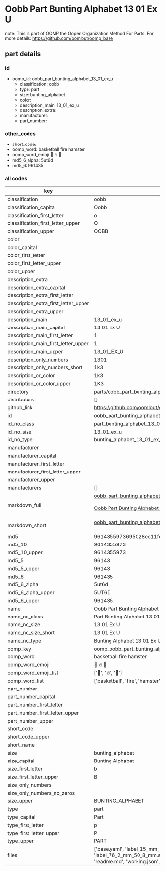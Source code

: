 # Oobb Part Bunting Alphabet 13 01 Ex U  

note: This is part of OOMP the Oopen Organization Method For Parts. For more details: https://github.com/oomlout/oomp_base

##  part details





### id
* oomp_id: oobb_part_bunting_alphabet_13_01_ex_u
  * classification: oobb
  * type: part
  * size: bunting_alphabet
  * color: 
  * description_main: 13_01_ex_u
  * description_extra: 
  * manufacturer: 
  * part_number: 

### other_codes
* short_code: 
* oomp_word: basketball fire hamster
* oomp_word_emoji :basketball: :fire: :hamster:
* md5_6_alpha: 5ut6d
* md5_6: 961435

### all codes 
| key | value |  
| --- | --- |  
| classification | oobb |  
| classification_capital | Oobb |  
| classification_first_letter | o |  
| classification_first_letter_upper | O |  
| classification_upper | OOBB |  
| color |  |  
| color_capital |  |  
| color_first_letter |  |  
| color_first_letter_upper |  |  
| color_upper |  |  
| description_extra |  |  
| description_extra_capital |  |  
| description_extra_first_letter |  |  
| description_extra_first_letter_upper |  |  
| description_extra_upper |  |  
| description_main | 13_01_ex_u |  
| description_main_capital | 13 01 Ex U |  
| description_main_first_letter | 1 |  
| description_main_first_letter_upper | 1 |  
| description_main_upper | 13_01_EX_U |  
| description_only_numbers | 1301 |  
| description_only_numbers_short | 1k3 |  
| description_or_color | 1k3 |  
| description_or_color_upper | 1K3 |  
| directory | parts/oobb_part_bunting_alphabet_13_01_ex_u |  
| distributors | [] |  
| github_link | https://github.com/oomlout/oomlout_oomp_part_src/tree/main/parts/oobb_part_bunting_alphabet_13_01_ex_u/working |  
| id | oobb_part_bunting_alphabet_13_01_ex_u |  
| id_no_class | part_bunting_alphabet_13_01_ex_u |  
| id_no_size | 13_01_ex_u |  
| id_no_type | bunting_alphabet_13_01_ex_u |  
| manufacturer |  |  
| manufacturer_capital |  |  
| manufacturer_first_letter |  |  
| manufacturer_first_letter_upper |  |  
| manufacturer_upper |  |  
| manufacturers | [] |  
| markdown_full | [oobb_part_bunting_alphabet_13_01_ex_u](https://github.com/oomlout/oomlout_oomp_part_src/tree/main/parts/oobb_part_bunting_alphabet_13_01_ex_u/working)<br>[](https://github.com/oomlout/oomlout_oomp_part_src/tree/main/parts/oobb_part_bunting_alphabet_13_01_ex_u/working)<br>[Oobb Part Bunting Alphabet 13 01 Ex U](https://github.com/oomlout/oomlout_oomp_part_src/tree/main/parts/oobb_part_bunting_alphabet_13_01_ex_u/working)<br><br> |  
| markdown_short | [oobb_part_bunting_alphabet_13_01_ex_u](https://github.com/oomlout/oomlout_oomp_part_src/tree/main/parts/oobb_part_bunting_alphabet_13_01_ex_u/working)<br><br> |  
| md5 | 9614355973695028ec11fd4af7bc65f5 |  
| md5_10 | 9614355973 |  
| md5_10_upper | 9614355973 |  
| md5_5 | 96143 |  
| md5_5_upper | 96143 |  
| md5_6 | 961435 |  
| md5_6_alpha | 5ut6d |  
| md5_6_alpha_upper | 5UT6D |  
| md5_6_upper | 961435 |  
| name | Oobb Part Bunting Alphabet 13 01 Ex U |  
| name_no_class | Part Bunting Alphabet 13 01 Ex U |  
| name_no_size | 13 01 Ex U |  
| name_no_size_short | 13 01 Ex U |  
| name_no_type | Bunting Alphabet 13 01 Ex U |  
| oomp_key | oomp_oobb_part_bunting_alphabet_13_01_ex_u |  
| oomp_word | basketball fire hamster |  
| oomp_word_emoji | :basketball: :fire: :hamster: |  
| oomp_word_emoji_list | [':basketball:', ':fire:', ':hamster:'] |  
| oomp_word_list | ['basketball', 'fire', 'hamster'] |  
| part_number |  |  
| part_number_capital |  |  
| part_number_first_letter |  |  
| part_number_first_letter_upper |  |  
| part_number_upper |  |  
| short_code |  |  
| short_code_upper |  |  
| short_name |  |  
| size | bunting_alphabet |  
| size_capital | Bunting Alphabet |  
| size_first_letter | b |  
| size_first_letter_upper | B |  
| size_only_numbers |  |  
| size_only_numbers_no_zeros |  |  
| size_upper | BUNTING_ALPHABET |  
| type | part |  
| type_capital | Part |  
| type_first_letter | p |  
| type_first_letter_upper | P |  
| type_upper | PART |  
| files | ['base.yaml', 'label_15_mm_30_mm.pdf', 'label_15_mm_30_mm.svg', 'label_76_2_mm_50_8_mm.pdf', 'label_76_2_mm_50_8_mm.svg', 'label_oomlout_76_2_mm_50_8_mm.pdf', 'label_oomlout_76_2_mm_50_8_mm.svg', 'readme.md', 'working.json', 'working.yaml'] |  
